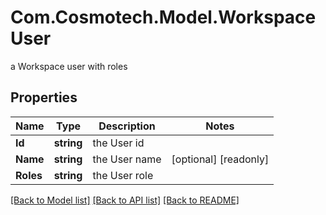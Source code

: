 # Com.Cosmotech.Model.WorkspaceUser
a Workspace user with roles

## Properties

Name | Type | Description | Notes
------------ | ------------- | ------------- | -------------
**Id** | **string** | the User id | 
**Name** | **string** | the User name | [optional] [readonly] 
**Roles** | **string** | the User role | 

[[Back to Model list]](../README.md#documentation-for-models) [[Back to API list]](../README.md#documentation-for-api-endpoints) [[Back to README]](../README.md)

